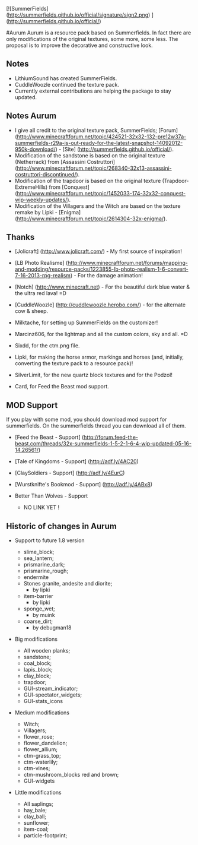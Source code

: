 ﻿[![SummerFields] (http://summerfields.github.io/official/signature/sign2.png) ] (http://summerfields.github.io/official/)

#Aurum
Aurum is a resource pack based on Summerfields. In fact there are only modifications of the original textures, some more, some less. The proposal is to improve the decorative and constructive look.

Notes 
-----
        
* LithiumSound has created SummerFields. 
* CuddleWoozle continued the texture pack. 
* Currently external contributions are helping the package to stay updated.

Notes Aurum
-----------

* I give all credit to the original texture pack, SummerFields; [Forum] (http://www.minecraftforum.net/topic/424521-32x32-132-pre12w37a-summerfields-r29a-is-out-ready-for-the-latest-snapshot-14092012-950k-download/) - [Site] (http://summerfields.github.io/official/).
* Modification of the sandstone is based on the original texture (Netherrack) from [Assassini Costruttori] (http://www.minecraftforum.net/topic/268340-32x13-assassini-costruttori-discontinued/).
* Modification of the trapdoor is based on the original texture (Trapdoor-ExtremeHills) from [Conquest] (http://www.minecraftforum.net/topic/1452033-174-32x32-conquest-wip-weekly-updates/).
* Modification of the Villagers and the Witch are based on the texture remake by Lipki - [Enigma] (http://www.minecraftforum.net/topic/2614304-32x-enigma/).

Thanks
------

* [Jolicraft] (http://www.jolicraft.com/) - My first source of inspiration!

* [LB Photo Realisme] (http://www.minecraftforum.net/forums/mapping-and-modding/resource-packs/1223855-lb-photo-realism-1-6-convert-7-16-2013-rpg-realism) - For the damage animation!

* [Notch] (http://www.minecraft.net) - For the beautiful dark blue water & the ultra red lava! =D

* [CuddleWoozle] (http://cuddlewoozle.herobo.com/) - for the alternate cow & sheep.

* Milktache, for setting up SummerFields on the customizer!

* Marcinz606, for the lightmap and all the custom colors, sky and all. =D

* Sixdd, for the ctm.png file.

* Lipki, for making the horse armor, markings and horses (and, initially, converting the texture pack to a resource pack)!

* SilverLimit, for the new quartz block textures and for the Podzol!

* Card, for Feed the Beast mod support.

MOD Support   
-----------

If you play with some mod, you should download mod support for summerfields. On the summerfields thread you can download all of them.

* [Feed the Beast - Support] (http://forum.feed-the-beast.com/threads/32x-summerfields-1-5-2-1-6-4-wip-updated-05-16-14.26561/)

* [Tale of Kingdoms - Support] (http://adf.ly/4AC20)

* [ClaySoldiers - Support] (http://adf.ly/4EurC)

* [Wurstknifte's Bookmod - Support] (http://adf.ly/4ABx8)

* Better Than Wolves - Support
  - NO LINK YET !

Historic of changes in Aurum
----------------------------

* Support to future 1.8 version
  - slime_block;
  - sea_lantern;
  - prismarine_dark;
  - prismarine_rough;
  - endermite
  - Stones granite, andesite and diorite;
    - by lipki
  - item-barrier
    - by lipki
  - sponge_wet;
    - by muink
  - coarse_dirt;
    - by debugman18

* Big modifications
  - All wooden planks;
  - sandstone;
  - coal_block;
  - lapis_block;
  - clay_block;
  - trapdoor;
  - GUI-stream_indicator;
  - GUI-spectator_widgets;
  - GUI-stats_icons

* Medium modifications
  - Witch;  
  - Villagers;
  - flower_rose;
  - flower_dandelion;
  - flower_allium;
  - ctm-grass_top;
  - ctm-waterlily;
  - ctm-vines;
  - ctm-mushroom_blocks red and brown;
  - GUI-widgets

* Little modifications
  - All saplings;
  - hay_bale;
  - clay_ball;
  - sunflower;
  - item-coal;
  - particle-footprint;